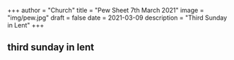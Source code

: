 +++
author = "Church"
title = "Pew Sheet 7th March 2021"
image = "img/pew.jpg"
draft = false
date = 2021-03-09
description = "Third Sunday in Lent"
+++
## third sunday in lent

